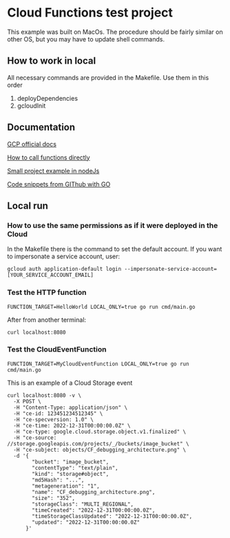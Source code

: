 # Cloud Functions test project

This example was built on MacOs. The procedure should be fairly similar on other OS, but you may have to update shell commands.

## How to work in local
All necessary commands are provided in the Makefile. Use them in this order
1. deployDependencies
2. gcloudInit


## Documentation

[GCP official docs](https://cloud.google.com/functions/docs/writing#entry-point)

[How to call functions directly](https://cloud.google.com/functions/docs/running/direct)

[Small project example in nodeJs](https://cloud.google.com/blog/topics/developers-practitioners/how-to-develop-and-test-your-cloud-functions-locally)

[Code snippets from GIThub with GO](https://github.com/GoogleCloudPlatform/functions-framework-go#quickstart-hello-world-on-your-local-machine)

## Local run

### How to use the same permissions as if it were deployed in the Cloud

In the Makefile there is the command to set the default account.
If you want to impersonate a service account, user:

```gcloud auth application-default login --impersonate-service-account=[YOUR_SERVICE_ACCOUNT_EMAIL]```

### Test the HTTP function

```FUNCTION_TARGET=HelloWorld LOCAL_ONLY=true go run cmd/main.go```

After from another terminal:

```curl localhost:8080```

### Test the CloudEventFunction

```FUNCTION_TARGET=MyCloudEventFunction LOCAL_ONLY=true go run cmd/main.go```

This is an example of a Cloud Storage event

```
curl localhost:8080 -v \
  -X POST \
  -H "Content-Type: application/json" \
  -H "ce-id: 123451234512345" \
  -H "ce-specversion: 1.0" \
  -H "ce-time: 2022-12-31T00:00:00.0Z" \
  -H "ce-type: google.cloud.storage.object.v1.finalized" \
  -H "ce-source: //storage.googleapis.com/projects/_/buckets/image_bucket" \
  -H "ce-subject: objects/CF_debugging_architecture.png" \
  -d '{
        "bucket": "image_bucket",
        "contentType": "text/plain",
        "kind": "storage#object",
        "md5Hash": "...",
        "metageneration": "1",
        "name": "CF_debugging_architecture.png",
        "size": "352",
        "storageClass": "MULTI_REGIONAL",
        "timeCreated": "2022-12-31T00:00:00.0Z",
        "timeStorageClassUpdated": "2022-12-31T00:00:00.0Z",
        "updated": "2022-12-31T00:00:00.0Z"
      }'
```
